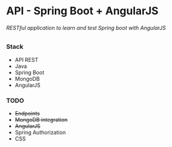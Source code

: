 # API - Spring Boot + AngularJS
<h6>RESTful application to learn and test Spring boot with AngularJS</h6>

<h3>Stack</h3>
<ul>
  <li>API REST</li>
  <li>Java</li>
  <li>Spring Boot</li>
  <li>MongoDB</li>
  <li>AngularJS</li>
</ul>

<h3>TODO</h3>
<ul>
  <li><strike> Endpoints </strike></li>
  <li><strike> MongoDB integration </strike></li>
  <li><strike> AngularJS </strike></li>
  <li>Spring Authorization</li>
  <li>CSS</li>
</ul>
